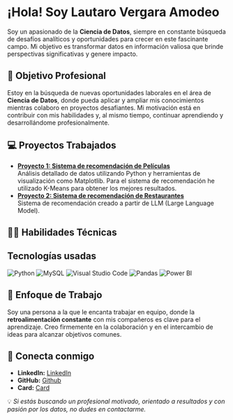 # ¡Hola! Soy Lautaro Vergara Amodeo

Soy un apasionado de la **Ciencia de Datos**, siempre en constante búsqueda de desafíos analíticos y oportunidades para crecer en este fascinante campo. Mi objetivo es transformar datos en información valiosa que brinde perspectivas significativas y genere impacto.



## 🎯 **Objetivo Profesional**
Estoy en la búsqueda de nuevas oportunidades laborales en el área de **Ciencia de Datos**, donde pueda aplicar y ampliar mis conocimientos mientras colaboro en proyectos desafiantes. Mi motivación está en contribuir con mis habilidades y, al mismo tiempo, continuar aprendiendo y desarrollándome profesionalmente.

## 💻 **Proyectos Trabajados**
- **[Proyecto 1: Sistema de recomendación de Películas](https://github.com/LautaroVergaraAmodeo97/Film-Lautaro-Vergara-Amodeo)**  
  Análisis detallado de datos utilizando Python y herramientas de visualización como Matplotlib. Para el sistema de recomendación he utilizado K-Means para obtener los mejores resultados.
- **[Proyecto 2: Sistema de recomendación de Restaurantes](https://github.com/jgutierrezladino/Feastly)**  
  Sistema de recomendación creado a partir de LLM (Large Language Model).


## 🧑‍💻 **Habilidades Técnicas**
## Tecnologías usadas
![Python](https://img.shields.io/badge/Python-3776AB?style=flat&logo=python&logoColor=white)
![MySQL](https://img.shields.io/badge/MySQL-4479A1?style=flat&logo=mysql&logoColor=white)
![Visual Studio Code](https://img.shields.io/badge/VS%20Code-0078D4?style=flat&logo=visual-studio-code&logoColor=white)
![Pandas](https://img.shields.io/badge/Pandas-150458?style=flat&logo=pandas&logoColor=white)
![Power BI](https://img.shields.io/badge/Power%20BI-F2C811?style=flat&logo=power-bi&logoColor=black)



## 🤝 **Enfoque de Trabajo**
Soy una persona a la que le encanta trabajar en equipo, donde la **retroalimentación constante** con mis compañeros es clave para el aprendizaje. Creo firmemente en la colaboración y en el intercambio de ideas para alcanzar objetivos comunes.



## 🌟 **Conecta conmigo**
- **LinkedIn:** [LinkedIn](https://www.linkedin.com/in/lautarovergaraamodeo/)
- **GitHub:** [Github](https://github.com/LautaroVergaraAmodeo97)
- **Card:** [Card](lautarovergaraamodeo.carrd.co)



💡 *Si estás buscando un profesional motivado, orientado a resultados y con pasión por los datos, no dudes en contactarme.*
